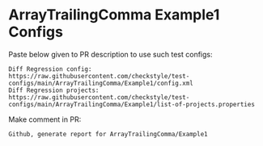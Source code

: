 # ArrayTrailingComma Example1 Configs
Paste below given to PR description to use such test configs:
```
Diff Regression config: https://raw.githubusercontent.com/checkstyle/test-configs/main/ArrayTrailingComma/Example1/config.xml
Diff Regression projects: https://raw.githubusercontent.com/checkstyle/test-configs/main/ArrayTrailingComma/Example1/list-of-projects.properties
```
Make comment in PR:
```
Github, generate report for ArrayTrailingComma/Example1
```
